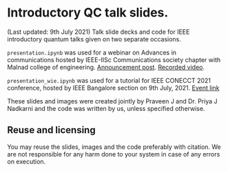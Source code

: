 # Introductory QC talk slides.
(Last updated: 9th July 2021)
Talk slide decks and code for IEEE introductory quantum talks given on two separate occasions.

```presentation.ipynb``` was used for a webinar on Advances in communications hosted by IEEE-IISc Communications society chapter with Malnad college of engineering. [Announcement post](https://www.linkedin.com/posts/ieee-iisc-student-branch_ieee-iisc-communications-society-in-collaboration-activity-6807706279214100480-UxKL). [Recorded video](https://www.youtube.com/watch?v=B-6WZfnmoIA&t=11s). 

```presentation_wie.ipynb``` was used for a tutorial for IEEE CONECCT 2021 conference, hosted by IEEE Bangalore section on 9th July, 2021. [Event link](https://ieee-conecct.org/)

These slides and images were created jointly by Praveen J and Dr. Priya J Nadkarni and the code was written by us, unless specified otherwise.

## Reuse and licensing
You may reuse the slides, images and the code preferably with citation. We are not responsible for any harm done to your system in case of any errors on execution.
